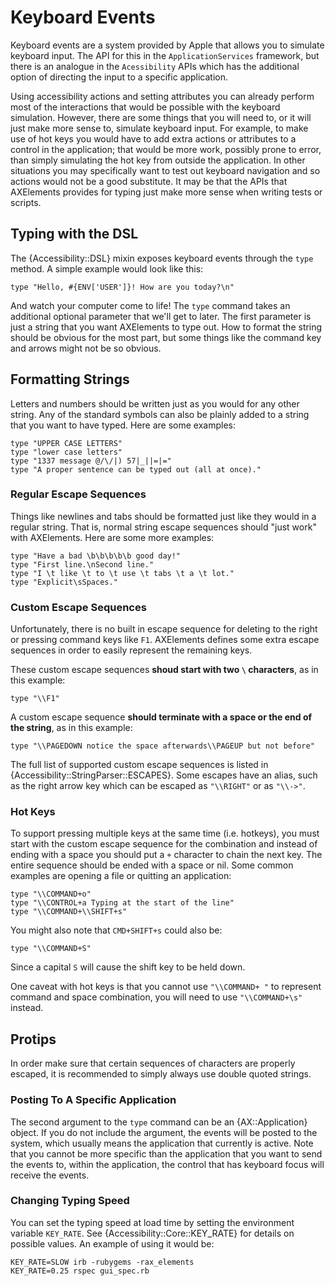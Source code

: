 # Keyboard Events

Keyboard events are a system provided by Apple that allows you to
simulate keyboard input. The API for this in the `ApplicationServices`
framework, but there is an analogue in the `Acessibility` APIs which
has the additional option of directing the input to a specific application.

Using accessibility actions and setting attributes you can already
perform most of the interactions that would be possible with the
keyboard simulation. However, there are some things that you will need
to, or it will just make more sense to, simulate keyboard input. For
example, to make use of hot keys you would have to add extra actions
or attributes to a control in the application; that would be more
work, possibly prone to error, than simply simulating the hot key from
outside the application. In other situations you may specifically want
to test out keyboard navigation and so actions would not be a good
substitute. It may be that the APIs that AXElements provides for
typing just make more sense when writing tests or scripts.

## Typing with the DSL

The {Accessibility::DSL} mixin exposes keyboard events through the
`type` method. A simple example would look like this:

    type "Hello, #{ENV['USER']}! How are you today?\n"

And watch your computer come to life! The `type` command takes an
additional optional parameter that we'll get to later. The first
parameter is just a string that you want AXElements to type out. How
to format the string should be obvious for the most part, but some
things like the command key and arrows might not be so obvious.

## Formatting Strings

Letters and numbers should be written just as you would for any other
string. Any of the standard symbols can also be plainly added to a
string that you want to have typed. Here are some examples:

    type "UPPER CASE LETTERS"
    type "lower case letters"
    type "1337 message @/\/|) 57|_||=|="
    type "A proper sentence can be typed out (all at once)."

### Regular Escape Sequences

Things like newlines and tabs should be formatted just like they would
 in a regular string. That is, normal string escape sequences should
 "just work" with AXElements. Here are some more examples:

    type "Have a bad \b\b\b\b\b good day!"
    type "First line.\nSecond line."
    type "I \t like \t to \t use \t tabs \t a \t lot."
    type "Explicit\sSpaces."

### Custom Escape Sequences

Unfortunately, there is no built in escape sequence for deleting to
the right or pressing command keys like `F1`. AXElements defines some
extra escape sequences in order to easily represent the remaining
keys.

These custom escape sequences __shoud start with two `\` characters__,
as in this example:

    type "\\F1"

A custom escape sequence __should terminate with a space or the end of
the string__, as in this example:

    type "\\PAGEDOWN notice the space afterwards\\PAGEUP but not before"

The full list of supported custom escape sequences is listed in
{Accessibility::StringParser::ESCAPES}. Some escapes have an alias,
such as the right arrow key which can be escaped as `"\\RIGHT"` or as
`"\\->"`.

### Hot Keys

To support pressing multiple keys at the same time (i.e. hotkeys), you
must start with the custom escape sequence for the combination and
instead of ending with a space you should put a `+` character to chain
the next key. The entire sequence should be ended with a space or
nil. Some common examples are opening a file or quitting an
application:

    type "\\COMMAND+o"
    type "\\CONTROL+a Typing at the start of the line"
    type "\\COMMAND+\\SHIFT+s"

You might also note that `CMD+SHIFT+s` could also be:

    type "\\COMMAND+S"

Since a capital `S` will cause the shift key to be held down.

One caveat with hot keys is that you cannot use `"\\COMMAND+ "` to
represent command and space combination, you will need to use
`"\\COMMAND+\s"` instead.

## Protips

In order make sure that certain sequences of characters are properly
escaped, it is recommended to simply always use double quoted
strings.

### Posting To A Specific Application

The second argument to the `type` command can be an {AX::Application}
object. If you do not include the argument, the events will be posted
to the system, which usually means the application that currently is
active. Note that you cannot be more specific than the application
that you want to send the events to, within the application, the
control that has keyboard focus will receive the events.

### Changing Typing Speed

You can set the typing speed at load time by setting the environment
variable `KEY_RATE`. See {Accessibility::Core::KEY\_RATE} for details on
possible values. An example of using it would be:

    KEY_RATE=SLOW irb -rubygems -rax_elements
    KEY_RATE=0.25 rspec gui_spec.rb
